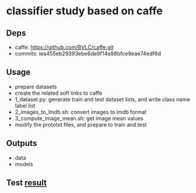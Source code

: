 # classifier study based on caffe

## Deps
* caffe: https://github.com/BVLC/caffe.git
* commits: iea455eb29393ebe6de9f14e88bfce9eae74edf6d

## Usage
* prepare datasets
* create the related soft links to caffe
* 1_dataset.py: generate train and test dataset lists, and write class name label list
* 2_images_to_lmdb.sh: convert images to lmdb format
* 3_compute_image_mean.sh: get image mean values
* modify the prototxt files, and prepare to train and test

## Outputs
* data
* models

## Test [result](https://github.com/cooparation/classifier_play/blob/master/TEST.md)   

